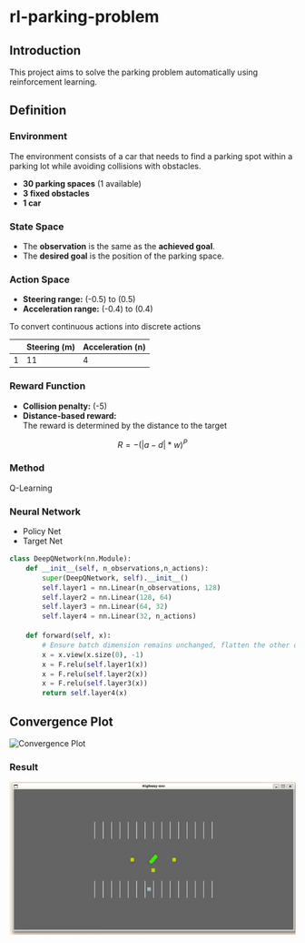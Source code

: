 # rl-parking-problem

## Introduction
This project aims to solve the parking problem automatically using reinforcement learning.

## Definition

### Environment
The environment consists of a car that needs to find a parking spot within a parking lot while avoiding collisions with obstacles.

- **30 parking spaces** (1 available)
- **3 fixed obstacles**
- **1 car**

### State Space
- The **observation** is the same as the **achieved goal**.  
- The **desired goal** is the position of the parking space.

### Action Space
- **Steering range:** \(-0.5\) to \(0.5\)  
- **Acceleration range:** \(-0.4\) to \(0.4\)  

To convert continuous actions into discrete actions

|   | **Steering (m)** | **Acceleration (n)** |
|---|------------------|----------------------|
| 1 | 11              | 4                    |

### Reward Function
- **Collision penalty:** \(-5\)  
- **Distance-based reward:**   
The reward is determined by the distance to the target  

$$ R = -(|a - d| * w)^P $$

### Method
Q-Learning

### Neural Network
* Policy Net
* Target Net

```python
class DeepQNetwork(nn.Module):
    def __init__(self, n_observations,n_actions):
        super(DeepQNetwork, self).__init__()
        self.layer1 = nn.Linear(n_observations, 128)
        self.layer2 = nn.Linear(128, 64)
        self.layer3 = nn.Linear(64, 32)
        self.layer4 = nn.Linear(32, n_actions)

    def forward(self, x):
        # Ensure batch dimension remains unchanged, flatten the other dimensions
        x = x.view(x.size(0), -1)  
        x = F.relu(self.layer1(x))
        x = F.relu(self.layer2(x))
        x = F.relu(self.layer3(x))
        return self.layer4(x)
```

## Convergence Plot
<img src="./images/plot.png" width="50%" alt="Convergence Plot">

### Result
![result](./images/output.gif)
